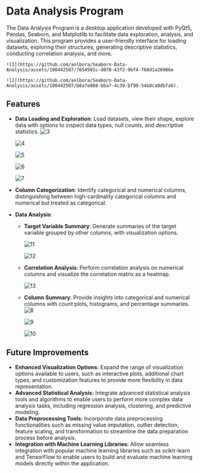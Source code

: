 # Data Analysis Program

The Data Analysis Program is a desktop application developed with PyQt5, Pandas, Seaborn, and Matplotlib to facilitate data exploration, analysis, and visualization. This program provides a user-friendly interface for loading datasets, exploring their structures, generating descriptive statistics, conducting correlation analysis, and more.

    ![1](https://github.com/anlbora/Seaborn-Data-Analysis/assets/100442507/7654501c-d078-43f2-9bf4-f68d1a26986e
    
    ![2](https://github.com/anlbora/Seaborn-Data-Analysis/assets/100442507/b0a7e888-bba7-4c39-bf99-54b8ca8dbfa6).

## Features

- **Data Loading and Exploration**: Load datasets, view their shape, explore data with options to inspect data types, null counts, and descriptive statistics.
    ![3](https://github.com/anlbora/Seaborn-Data-Analysis/assets/100442507/77457f99-b727-454c-9945-ad39a1a24fe2)
    
    ![4](https://github.com/anlbora/Seaborn-Data-Analysis/assets/100442507/9c12b887-55fb-4ecc-a206-cd821dc2a288)
    
    ![5](https://github.com/anlbora/Seaborn-Data-Analysis/assets/100442507/4649782a-4b17-487b-8b45-507ea241d433)
    
    ![6](https://github.com/anlbora/Seaborn-Data-Analysis/assets/100442507/29aa6962-ce20-4c59-afd2-4866e2e41fdc)
    
    ![7](https://github.com/anlbora/Seaborn-Data-Analysis/assets/100442507/73703e97-da7d-47f9-a3cb-9f3fd194bd87)
  
- **Column Categorization**: Identify categorical and numerical columns, distinguishing between high-cardinality categorical columns and numerical but treated as categorical.

- **Data Analysis**: 
  - **Target Variable Summary**: Generate summaries of the target variable grouped by other columns, with visualization options.
    
    ![11](https://github.com/anlbora/Seaborn-Data-Analysis/assets/100442507/f6fa1ebb-14b2-4882-a19a-6f59b20341c7)
    
    ![12](https://github.com/anlbora/Seaborn-Data-Analysis/assets/100442507/cf657942-dc5e-497f-95fc-940e3161eebd)
    
  - **Correlation Analysis**: Perform correlation analysis on numerical columns and visualize the correlation matrix as a heatmap.
    
    ![13](https://github.com/anlbora/Seaborn-Data-Analysis/assets/100442507/13958794-eaf9-44d4-aa1b-4b5337a7e1a1)
    
  - **Column Summary**: Provide insights into categorical and numerical columns with count plots, histograms, and percentage summaries.
    ![8](https://github.com/anlbora/Seaborn-Data-Analysis/assets/100442507/84b77f00-9983-46ab-92e4-223a0d15932d)
    
    ![9](https://github.com/anlbora/Seaborn-Data-Analysis/assets/100442507/3c4b768b-09b8-4786-bb0a-08ebea4f2676)
    
    ![10](https://github.com/anlbora/Seaborn-Data-Analysis/assets/100442507/df05f462-c55d-4cf7-a503-2f1e0bfe9c9b)

## Future Improvements

- **Enhanced Visualization Options:** Expand the range of visualization options available to users, such as interactive plots, additional chart types, and customization features to provide more flexibility in data representation.
- **Advanced Statistical Analysis:** Integrate advanced statistical analysis tools and algorithms to enable users to perform more complex data analysis tasks, including regression analysis, clustering, and predictive modeling.
- **Data Preprocessing Tools:** Incorporate data preprocessing functionalities such as missing value imputation, outlier detection, feature scaling, and transformation to streamline the data preparation process before analysis.
- **Integration with Machine Learning Libraries:** Allow seamless integration with popular machine learning libraries such as scikit-learn and TensorFlow to enable users to build and evaluate machine learning models directly within the application.
